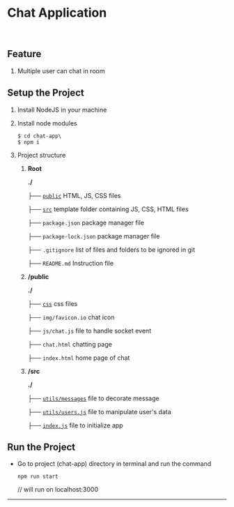 # Chat Application
<br/>

## Feature

1. Multiple user can chat in room

## Setup the Project

1. Install NodeJS in your machine

2. Install node modules

   ```
   $ cd chat-app\
   $ npm i
   ```
   
3. Project structure

    1. **Root**

       **./**

       ├── <u>`public`</u> HTML, JS, CSS files
       
       ├── <u>`src`</u> template folder containing JS, CSS, HTML files

       ├── `package.json` package manager file

       ├── `package-lock.json` package manager file

       ├── `.gitignore` list of files and folders to be ignored in git

       ├── `README.md` Instruction file
    
    2. **/public**
        
        **./**

       ├── <u>`css`</u> css files 

       ├── `img/favicon.io` chat icon

       ├── `js/chat.js` file to handle socket event
       
       ├── `chat.html` chatting page

       ├── `index.html` home page of chat
    
    3. **/src**

       **./**
       
       ├── <u>`utils/messages`</u> file to decorate message

       ├── <u>`utils/users.js`</u> file to manipulate user's data

       ├── <u>`index.js`</u> file to initialize app
        

## Run the Project

* Go to project (chat-app) directory in terminal and run the command

   ```
   npm run start 
   ```

  // will run on localhost:3000

<hr>
